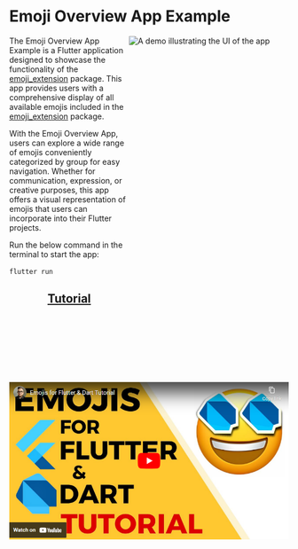 # Emoji Overview App Example
<img align="right" src="https://raw.githubusercontent.com/nikoro/emoji_extension/main/flutter_examples/emoji_overview_app_example/demo.gif" alt="A demo illustrating the UI of the app" width="288" height="624" style="display: inline; float: right"/>

The Emoji Overview App Example is a Flutter application designed to showcase the functionality
of the [emoji_extension](https://pub.dev/packages/emoji_extension) package. This app provides users with a comprehensive display of all 
available emojis included in the [emoji_extension](https://pub.dev/packages/emoji_extension) package.

With the Emoji Overview App, users can explore a wide range of emojis conveniently categorized by group for easy navigation. 
Whether for communication, expression, or creative purposes, this app offers a visual representation of emojis 
that users can incorporate into their Flutter projects.

Run the below command in the terminal to start the app:
```shell script
flutter run
```

<h2 align="center"><a href="https://youtu.be/fLPVkksEpJw">Tutorial</a></h2>

<p align="center">
  <a href="https://youtu.be/fLPVkksEpJw"><img src="https://raw.githubusercontent.com/nikoro/emoji_extension/main/images/youtube.webp" width="600"/></a>
</p>